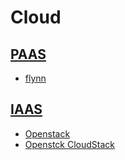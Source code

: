 # Cloud

## [PAAS](../paas)

* [flynn](../flynn)

## [IAAS](../iaas)

* [Openstack](../openstack)
* [Openstck CloudStack](https://gitlab.com/tobkern1980/home-net4-environment/wikis/openstack)

